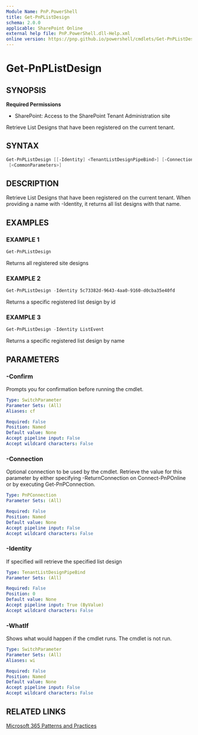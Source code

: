 ```yaml
---
Module Name: PnP.PowerShell
title: Get-PnPListDesign
schema: 2.0.0
applicable: SharePoint Online
external help file: PnP.PowerShell.dll-Help.xml
online version: https://pnp.github.io/powershell/cmdlets/Get-PnPListDesign.html
---
```

 
# Get-PnPListDesign

## SYNOPSIS

**Required Permissions**

* SharePoint: Access to the SharePoint Tenant Administration site

Retrieve List Designs that have been registered on the current tenant.

## SYNTAX

```powershell
Get-PnPListDesign [[-Identity] <TenantListDesignPipeBind>] [-Connection <PnPConnection>]  
 [<CommonParameters>]
```

## DESCRIPTION

Retrieve List Designs that have been registered on the current tenant. When providing a name with -Identity, it returns all list designs with that name.

## EXAMPLES

### EXAMPLE 1
```powershell
Get-PnPListDesign
```

Returns all registered site designs

### EXAMPLE 2
```powershell
Get-PnPListDesign -Identity 5c73382d-9643-4aa0-9160-d0cba35e40fd
```
Returns a specific registered list design by id

### EXAMPLE 3
```powershell
Get-PnPListDesign -Identity ListEvent
```

Returns a specific registered list design by name

## PARAMETERS

### -Confirm
Prompts you for confirmation before running the cmdlet.

```yaml
Type: SwitchParameter
Parameter Sets: (All)
Aliases: cf

Required: False
Position: Named
Default value: None
Accept pipeline input: False
Accept wildcard characters: False
```

### -Connection
Optional connection to be used by the cmdlet. Retrieve the value for this parameter by either specifying -ReturnConnection on Connect-PnPOnline or by executing Get-PnPConnection.

```yaml
Type: PnPConnection
Parameter Sets: (All)

Required: False
Position: Named
Default value: None
Accept pipeline input: False
Accept wildcard characters: False
```

### -Identity
If specified will retrieve the specified list design

```yaml
Type: TenantListDesignPipeBind
Parameter Sets: (All)

Required: False
Position: 0
Default value: None
Accept pipeline input: True (ByValue)
Accept wildcard characters: False
```

### -WhatIf
Shows what would happen if the cmdlet runs. The cmdlet is not run.

```yaml
Type: SwitchParameter
Parameter Sets: (All)
Aliases: wi

Required: False
Position: Named
Default value: None
Accept pipeline input: False
Accept wildcard characters: False
```

## RELATED LINKS

[Microsoft 365 Patterns and Practices](https://aka.ms/m365pnp)

